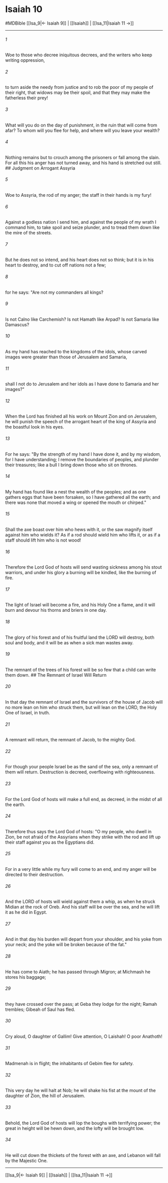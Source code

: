 # Isaiah 10
#MDBible
[[Isa_9|← Isaiah 9]] | [[Isaiah]] | [[Isa_11|Isaiah 11 →]]

***

###### 1 
Woe to those who decree iniquitous decrees, and the writers who keep writing oppression, 

###### 2 
to turn aside the needy from justice and to rob the poor of my people of their right, that widows may be their spoil, and that they may make the fatherless their prey! 

###### 3 
What will you do on the day of punishment, in the ruin that will come from afar? To whom will you flee for help, and where will you leave your wealth? 

###### 4 
Nothing remains but to crouch among the prisoners or fall among the slain. For all this his anger has not turned away, and his hand is stretched out still. ## Judgment on Arrogant Assyria 

###### 5 
Woe to Assyria, the rod of my anger; the staff in their hands is my fury! 

###### 6 
Against a godless nation I send him, and against the people of my wrath I command him, to take spoil and seize plunder, and to tread them down like the mire of the streets. 

###### 7 
But he does not so intend, and his heart does not so think; but it is in his heart to destroy, and to cut off nations not a few; 

###### 8 
for he says: "Are not my commanders all kings? 

###### 9 
Is not Calno like Carchemish? Is not Hamath like Arpad? Is not Samaria like Damascus? 

###### 10 
As my hand has reached to the kingdoms of the idols, whose carved images were greater than those of Jerusalem and Samaria, 

###### 11 
shall I not do to Jerusalem and her idols as I have done to Samaria and her images?" 

###### 12 
When the Lord has finished all his work on Mount Zion and on Jerusalem, he will punish the speech of the arrogant heart of the king of Assyria and the boastful look in his eyes. 

###### 13 
For he says: "By the strength of my hand I have done it, and by my wisdom, for I have understanding; I remove the boundaries of peoples, and plunder their treasures; like a bull I bring down those who sit on thrones. 

###### 14 
My hand has found like a nest the wealth of the peoples; and as one gathers eggs that have been forsaken, so I have gathered all the earth; and there was none that moved a wing or opened the mouth or chirped." 

###### 15 
Shall the axe boast over him who hews with it, or the saw magnify itself against him who wields it? As if a rod should wield him who lifts it, or as if a staff should lift him who is not wood! 

###### 16 
Therefore the Lord God of hosts will send wasting sickness among his stout warriors, and under his glory a burning will be kindled, like the burning of fire. 

###### 17 
The light of Israel will become a fire, and his Holy One a flame, and it will burn and devour his thorns and briers in one day. 

###### 18 
The glory of his forest and of his fruitful land the LORD will destroy, both soul and body, and it will be as when a sick man wastes away. 

###### 19 
The remnant of the trees of his forest will be so few that a child can write them down. ## The Remnant of Israel Will Return 

###### 20 
In that day the remnant of Israel and the survivors of the house of Jacob will no more lean on him who struck them, but will lean on the LORD, the Holy One of Israel, in truth. 

###### 21 
A remnant will return, the remnant of Jacob, to the mighty God. 

###### 22 
For though your people Israel be as the sand of the sea, only a remnant of them will return. Destruction is decreed, overflowing with righteousness. 

###### 23 
For the Lord God of hosts will make a full end, as decreed, in the midst of all the earth. 

###### 24 
Therefore thus says the Lord God of hosts: "O my people, who dwell in Zion, be not afraid of the Assyrians when they strike with the rod and lift up their staff against you as the Egyptians did. 

###### 25 
For in a very little while my fury will come to an end, and my anger will be directed to their destruction. 

###### 26 
And the LORD of hosts will wield against them a whip, as when he struck Midian at the rock of Oreb. And his staff will be over the sea, and he will lift it as he did in Egypt. 

###### 27 
And in that day his burden will depart from your shoulder, and his yoke from your neck; and the yoke will be broken because of the fat." 

###### 28 
He has come to Aiath; he has passed through Migron; at Michmash he stores his baggage; 

###### 29 
they have crossed over the pass; at Geba they lodge for the night; Ramah trembles; Gibeah of Saul has fled. 

###### 30 
Cry aloud, O daughter of Gallim! Give attention, O Laishah! O poor Anathoth! 

###### 31 
Madmenah is in flight; the inhabitants of Gebim flee for safety. 

###### 32 
This very day he will halt at Nob; he will shake his fist at the mount of the daughter of Zion, the hill of Jerusalem. 

###### 33 
Behold, the Lord God of hosts will lop the boughs with terrifying power; the great in height will be hewn down, and the lofty will be brought low. 

###### 34 
He will cut down the thickets of the forest with an axe, and Lebanon will fall by the Majestic One. 

***

[[Isa_9|← Isaiah 9]] | [[Isaiah]] | [[Isa_11|Isaiah 11 →]]
